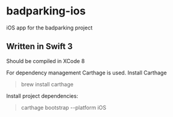 # badparking-ios
iOS app for the badparking project


## Written in Swift 3
Should be compiled in XCode 8

For dependency management Carthage is used.
Install Carthage
> brew install carthage

Install project dependencies:
> carthage bootstrap --platform iOS
